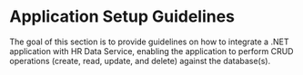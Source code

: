 # Application Setup Guidelines

 The goal of this section is to provide guidelines on how to integrate a .NET application with HR Data Service, enabling the application 
 to perform CRUD operations (create, read, update, and delete) against the database(s).
  
